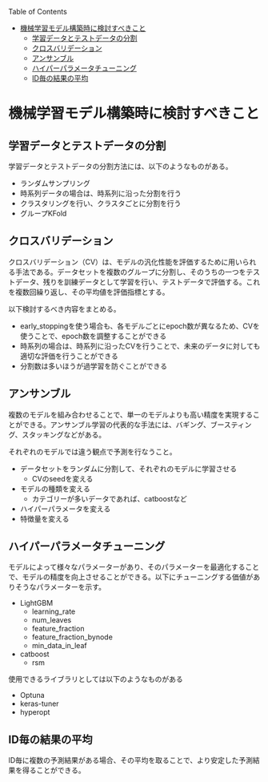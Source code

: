 Table of Contents
- [機械学習モデル構築時に検討すべきこと](#機械学習モデル構築時に検討すべきこと)
  - [学習データとテストデータの分割](#学習データとテストデータの分割)
  - [クロスバリデーション](#クロスバリデーション)
  - [アンサンブル](#アンサンブル)
  - [ハイパーパラメータチューニング](#ハイパーパラメータチューニング)
  - [ID毎の結果の平均](#id毎の結果の平均)


# 機械学習モデル構築時に検討すべきこと

## 学習データとテストデータの分割

学習データとテストデータの分割方法には、以下のようなものがある。

- ランダムサンプリング
- 時系列データの場合は、時系列に沿った分割を行う
- クラスタリングを行い、クラスタごとに分割を行う
- グループKFold

## クロスバリデーション

クロスバリデーション（CV）は、モデルの汎化性能を評価するために用いられる手法である。データセットを複数のグループに分割し、そのうちの一つをテストデータ、残りを訓練データとして学習を行い、テストデータで評価する。これを複数回繰り返し、その平均値を評価指標とする。

以下検討するべき内容をまとめる。

- early_stoppingを使う場合も、各モデルごとにepoch数が異なるため、CVを使うことで、epoch数を調整することができる
- 時系列の場合は、時系列に沿ったCVを行うことで、未来のデータに対しても適切な評価を行うことができる
- 分割数は多いほうが過学習を防ぐことができる

## アンサンブル

複数のモデルを組み合わせることで、単一のモデルよりも高い精度を実現することができる。アンサンブル学習の代表的な手法には、バギング、ブースティング、スタッキングなどがある。

それぞれのモデルでは違う観点で予測を行なうこと。

- データセットをランダムに分割して、それぞれのモデルに学習させる
  - CVのseedを変える
- モデルの種類を変える
  - カテゴリーが多いデータであれば、catboostなど
- ハイパーパラメータを変える
- 特徴量を変える

## ハイパーパラメータチューニング

モデルによって様々なパラメーターがあり、そのパラメーターを最適化することで、モデルの精度を向上させることができる。以下にチューニングする価値がありそうなパラメーターを示す。

- LightGBM
  - learning_rate
  - num_leaves
  - feature_fraction
  - feature_fraction_bynode
  - min_data_in_leaf
- catboost
  - rsm

使用できるライブラリとしては以下のようなものがある

- Optuna
- keras-tuner
- hyperopt


## ID毎の結果の平均

ID毎に複数の予測結果がある場合、その平均を取ることで、より安定した予測結果を得ることができる。
